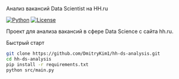Анализ вакансий Data Scientist на HH.ru

[![Python](https://img.shields.io/badge/Python-3.10%2B-blue)](https://python.org)
[![License](https://img.shields.io/badge/License-MIT-green)](LICENSE)

Проект для анализа вакансий в сфере Data Science с сайта hh.ru.

Быстрый старт
```bash
git clone https://github.com/DmitryKim1/hh-ds-analysis.git
cd hh-ds-analysis
pip install -r requirements.txt
python src/main.py